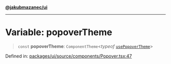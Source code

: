 [**@jakubmazanec/ui**](../README.md)

---

# Variable: popoverTheme

> `const` **popoverTheme**: `ComponentTheme`\<_typeof_ [`usePopoverTheme`](usePopoverTheme.md)\>

Defined in:
[packages/ui/source/components/Popover.tsx:47](https://github.com/jakubmazanec/tools/blob/acfa246dbb1035f65efb7fa114167a3cbefca108/packages/ui/source/components/Popover.tsx#L47)
